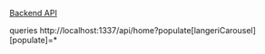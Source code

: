 [Backend API](https://api.mangadex.org/docs/docs/manga/)

queries
http://localhost:1337/api/home?populate[langeriCarousel][populate]=*
